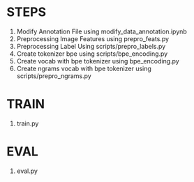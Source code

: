# STEPS #
1. Modify Annotation File using modify_data_annotation.ipynb
2. Preprocessing Image Features using prepro_feats.py
3. Preprocessing Label Using scripts/prepro_labels.py
4. Create tokenizer bpe using scripts/bpe_encoding.py
5. Create vocab with bpe tokenizer using bpe_encoding.py
6. Create ngrams vocab with bpe tokenizer using scripts/prepro_ngrams.py

# TRAIN #
1. train.py

# EVAL #
1. eval.py
